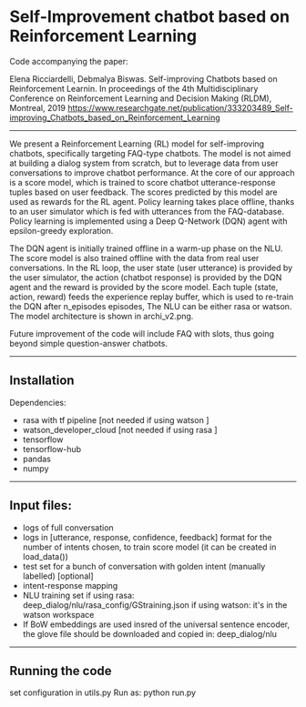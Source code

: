 # Self-Improvement chatbot based on Reinforcement Learning

Code accompanying the paper:

Elena Ricciardelli, Debmalya Biswas. Self-improving Chatbots based on Reinforcement Learnin. In proceedings of the 4th Multidisciplinary Conference on Reinforcement Learning and Decision Making (RLDM), Montreal, 2019
https://www.researchgate.net/publication/333203489_Self-improving_Chatbots_based_on_Reinforcement_Learning

-------------------------------------------------------------------

We present a Reinforcement Learning (RL) model for self-improving chatbots, specifically targeting FAQ-type chatbots. The model is not aimed at building a dialog system from scratch, but to leverage data from user conversations to improve chatbot performance. At the core of our approach is a score model, which is trained to score chatbot utterance-response tuples based on user feedback. The scores predicted by this model are used as rewards for the RL agent. Policy learning takes place offline, thanks to an user simulator which is fed with utterances from the FAQ-database. Policy learning is implemented using a Deep Q-Network (DQN) agent with epsilon-greedy exploration.

The DQN agent is initially trained offline in a warm-up phase on the NLU. The score model is also trained offline with the data  from real user conversations. In the RL loop, the user state (user utterance) is provided by the user simulator, the action (chatbot response) is provided by the DQN agent and the reward is provided by the score model. Each tuple (state, action, reward) feeds the experience replay buffer, which is used to re-train the DQN after n_episodes episodes,
The NLU can be either rasa or watson. The model architecture is shown in archi_v2.png.

Future improvement of the code will include  FAQ with slots, thus going beyond simple question-answer chatbots. 

-----------------------------------------
Installation
-----------------------------------------

Dependencies:
- rasa with tf pipeline [not needed if using watson ]
- watson_developer_cloud [not needed if using rasa ]
- tensorflow
- tensorflow-hub
- pandas
- numpy

-------------------------------------------
Input files:
------------------------------------------------
- logs of  full conversation
- logs in [utterance, response, confidence, feedback] format for the number of intents chosen, to train score model (it can be created in load_data())
- test set for a bunch of conversation with golden intent (manually labelled) [optional]
- intent-response mapping
- NLU training set
  if using rasa:  deep_dialog/nlu/rasa_config/GStraining.json
  if using watson: it's in the watson workspace
- If BoW embeddings are used insred of the universal sentence encoder, the glove file should be downloaded and copied in: deep_dialog/nlu

-------------------------------------------
Running the code
-----------------------------------------------
set configuration in utils.py
Run as:
python run.py

